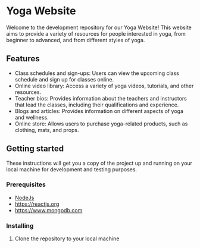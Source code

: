 # Yoga Website 

Welcome to the development repository for our Yoga Website! This website aims to provide a variety of resources for people interested in yoga, from beginner to advanced, and from different styles of yoga.

## Features 

- Class schedules and sign-ups: Users can view the upcoming class schedule and sign up for classes online.
- Online video library: Access a variety of yoga videos, tutorials, and other resources.
- Teacher bios: Provides information about the teachers and instructors that lead the classes, including their qualifications and experience.
- Blogs and articles: Provides information on different aspects of yoga and wellness.
- Online store: Allows users to purchase yoga-related products, such as clothing, mats, and props.

## Getting started

These instructions will get you a copy of the project up and running on your local machine for development and testing purposes.

### Prerequisites 
- [NodeJs](https://nodejs.org)
- https://reactjs.org
- https://www.mongodb.com

### Installing
1. Clone the repository to your local machine
    
